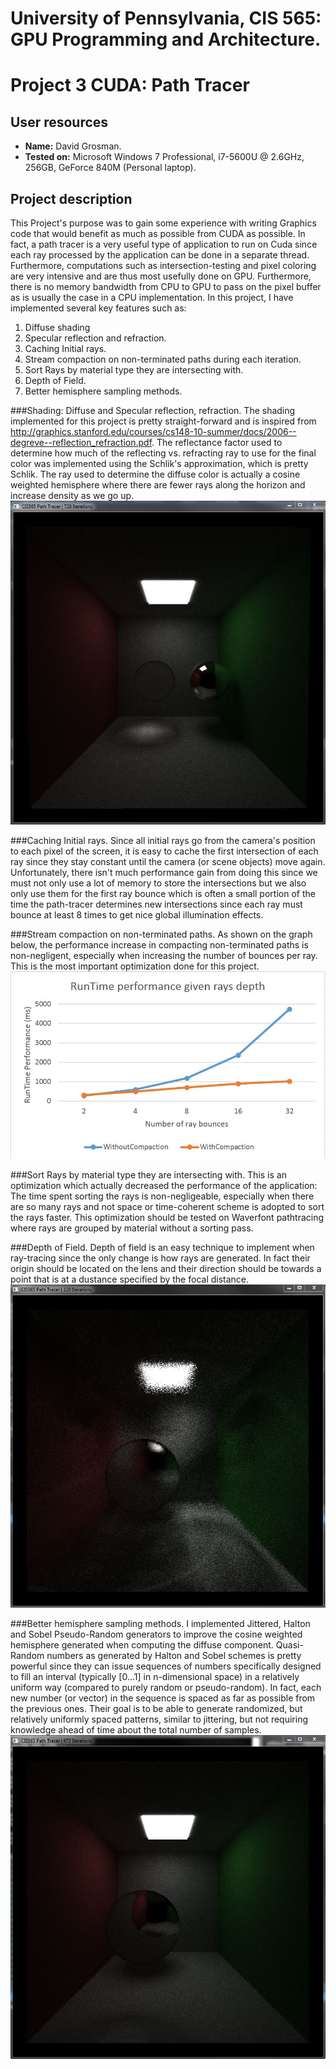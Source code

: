 # University of Pennsylvania, CIS 565: GPU Programming and Architecture.
Project 3 CUDA: Path Tracer
====================

## User resources
- **Name:** David Grosman.
- **Tested on:** Microsoft Windows 7 Professional, i7-5600U @ 2.6GHz, 256GB, GeForce 840M (Personal laptop).

## Project description
This Project's purpose was to gain some experience with writing Graphics code that would benefit as much as possible from CUDA as possible. In fact, a path tracer is a very useful type of application to run on Cuda since each ray processed by the application can be done in a separate thread. Furthermore, computations such as intersection-testing and pixel coloring are very intensive and are thus most usefully done on GPU. Furthermore, there is no memory bandwidth from CPU to GPU to pass on the pixel buffer as is usually the case in a CPU implementation.
In this project, I have implemented several key features such as:

1. Diffuse shading
2. Specular reflection and refraction.
3. Caching Initial rays.
4. Stream compaction on non-terminated paths during each iteration.
5. Sort Rays by material type they are intersecting with.
6. Depth of Field.
7. Better hemisphere sampling methods.



###Shading: Diffuse and Specular reflection, refraction. 
The shading implemented for this project is pretty straight-forward and is inspired from http://graphics.stanford.edu/courses/cs148-10-summer/docs/2006--degreve--reflection_refraction.pdf. The reflectance factor used to determine how much of the reflecting vs. refracting ray to use for the final color was implemented using the Schlik's approximation, which is pretty Schlik. The ray used to determine the diffuse color is actually a cosine weighted  hemisphere where there are fewer rays along the horizon and increase density as we go up.
![](img/RefrAndRefl.JPG)

###Caching Initial rays.
Since all initial rays go from the camera's position to each pixel of the screen, it is easy to cache the first intersection of each ray since they stay constant until the camera (or scene objects) move again. Unfortunately, there isn't much performance gain from doing this since we must not only use a lot of memory to store the intersections but we also only use them for the first ray bounce which is often a small portion of the time the path-tracer determines new intersections since each ray must bounce at least 8 times to get nice global illumination effects.

###Stream compaction on non-terminated paths.
As shown on the graph below, the performance increase in compacting non-terminated paths is non-negligent, especially when increasing the number of bounces per ray. This is the most important optimization done for this project.
![](img/PerfGivenRayBounces.JPG)

###Sort Rays by material type they are intersecting with.
This is an optimization which actually decreased the performance of the application: The time spent sorting the rays is non-negligeable, especially when there are so many rays and not space or time-coherent scheme is adopted to sort the rays faster. This optimization should be tested on Waverfont pathtracing where rays are grouped by material without a sorting pass.

###Depth of Field.
Depth of field is an easy technique to implement when ray-tracing since the only change is how rays are generated. In fact their origin should be located on the lens and their direction should be towards a point that is at a dustance specified by the focal distance.
![](img/DOF.JPG)

###Better hemisphere sampling methods.
I implemented Jittered, Halton and Sobel Pseudo-Random generators to improve the cosine weighted hemisphere generated when computing the diffuse component. Quasi-Random numbers as generated by Halton and Sobel schemes is pretty powerful since they can issue sequences of numbers specifically designed to fill an interval (typically [0…1] in n-dimensional space) in a relatively uniform way (compared to purely random or pseudo-random). In fact, each new number (or vector) in the sequence is spaced as far as possible from the previous ones. Their goal is to be able to generate randomized, but relatively uniformly spaced patterns, similar to jittering, but not requiring knowledge ahead of time about the total number of samples.
![](img/RefrOnRefl.JPG)
